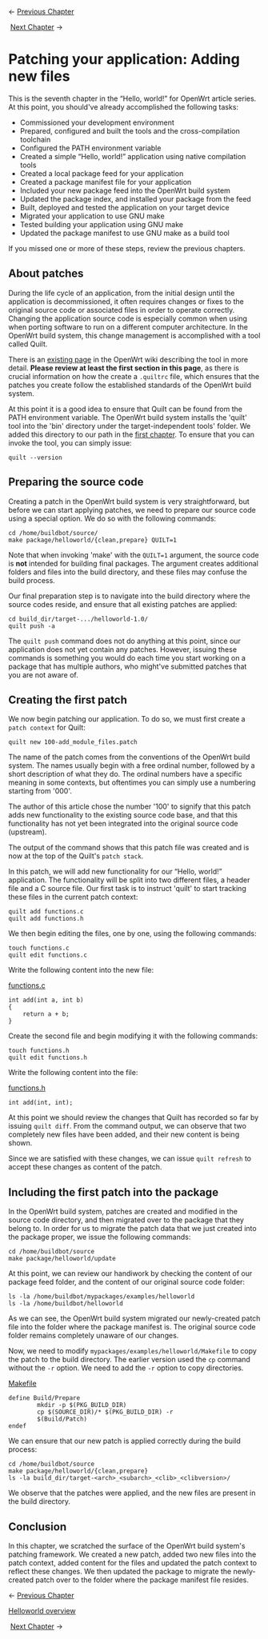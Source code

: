 ← [Previous Chapter](/docs/guide-developer/helloworld/chapter6 "docs:guide-developer:helloworld:chapter6")  

 [Next Chapter](/docs/guide-developer/helloworld/chapter8 "docs:guide-developer:helloworld:chapter8") →

# Patching your application: Adding new files

This is the seventh chapter in the “Hello, world!” for OpenWrt article series. At this point, you should've already accomplished the following tasks:

- Commissioned your development environment
- Prepared, configured and built the tools and the cross-compilation toolchain
- Configured the PATH environment variable
- Created a simple “Hello, world!” application using native compilation tools
- Created a local package feed for your application
- Created a package manifest file for your application
- Included your new package feed into the OpenWrt build system
- Updated the package index, and installed your package from the feed
- Built, deployed and tested the application on your target device
- Migrated your application to use GNU make
- Tested building your application using GNU make
- Updated the package manifest to use GNU make as a build tool

If you missed one or more of these steps, review the previous chapters.

## About patches

During the life cycle of an application, from the initial design until the application is decommissioned, it often requires changes or fixes to the original source code or associated files in order to operate correctly. Changing the application source code is especially common when using when porting software to run on a different computer architecture. In the OpenWrt build system, this change management is accomplished with a tool called Quilt.

There is an [existing page](/docs/guide-developer/toolchain/use-patches-with-buildsystem "docs:guide-developer:toolchain:use-patches-with-buildsystem") in the OpenWrt wiki describing the tool in more detail. **Please review at least the first section in this page**, as there is crucial information on how the create a `.quiltrc` file, which ensures that the patches you create follow the established standards of the OpenWrt build system.

At this point it is a good idea to ensure that Quilt can be found from the PATH environment variable. The OpenWrt build system installs the 'quilt' tool into the 'bin' directory under the target-independent tools' folder. We added this directory to our path in the [first chapter](/docs/guide-developer/helloworld/chapter1#adjusting_the_path_variable "docs:guide-developer:helloworld:chapter1"). To ensure that you can invoke the tool, you can simply issue:

```
quilt --version
```

## Preparing the source code

Creating a patch in the OpenWrt build system is very straightforward, but before we can start applying patches, we need to prepare our source code using a special option. We do so with the following commands:

```
cd /home/buildbot/source/
make package/helloworld/{clean,prepare} QUILT=1
```

Note that when invoking 'make' with the `QUILT=1` argument, the source code is **not** intended for building final packages. The argument creates additional folders and files into the build directory, and these files may confuse the build process.

Our final preparation step is to navigate into the build directory where the source codes reside, and ensure that all existing patches are applied:

```
cd build_dir/target-.../helloworld-1.0/
quilt push -a
```

The `quilt push` command does not do anything at this point, since our application does not yet contain any patches. However, issuing these commands is something you would do each time you start working on a package that has multiple authors, who might've submitted patches that you are not aware of.

## Creating the first patch

We now begin patching our application. To do so, we must first create a `patch context` for Quilt:

```
quilt new 100-add_module_files.patch
```

The name of the patch comes from the conventions of the OpenWrt build system. The names usually begin with a free ordinal number, followed by a short description of what they do. The ordinal numbers have a specific meaning in some contexts, but oftentimes you can simply use a numbering starting from '000'.

The author of this article chose the number '100' to signify that this patch adds new functionality to the existing source code base, and that this functionality has not yet been integrated into the original source code (upstream).

The output of the command shows that this patch file was created and is now at the top of the Quilt's `patch stack`.

In this patch, we will add new functionality for our “Hello, world!” application. The functionality will be split into two different files, a header file and a C source file. Our first task is to instruct 'quilt' to start tracking these files in the current patch context:

```
quilt add functions.c
quilt add functions.h
```

We then begin editing the files, one by one, using the following commands:

```
touch functions.c
quilt edit functions.c
```

Write the following content into the new file:

[functions.c](/_export/code/docs/guide-developer/helloworld/chapter7?codeblock=6 "Download Snippet")

```
int add(int a, int b)
{
    return a + b;
}
```

Create the second file and begin modifying it with the following commands:

```
touch functions.h
quilt edit functions.h
```

Write the following content into the file:

[functions.h](/_export/code/docs/guide-developer/helloworld/chapter7?codeblock=8 "Download Snippet")

```
int add(int, int);
```

At this point we should review the changes that Quilt has recorded so far by issuing `quilt diff`. From the command output, we can observe that two completely new files have been added, and their new content is being shown.

Since we are satisfied with these changes, we can issue `quilt refresh` to accept these changes as content of the patch.

## Including the first patch into the package

In the OpenWrt build system, patches are created and modified in the source code directory, and then migrated over to the package that they belong to. In order for us to migrate the patch data that we just created into the package proper, we issue the following commands:

```
cd /home/buildbot/source
make package/helloworld/update
```

At this point, we can review our handiwork by checking the content of our package feed folder, and the content of our original source code folder:

```
ls -la /home/buildbot/mypackages/examples/helloworld
ls -la /home/buildbot/helloworld
```

As we can see, the OpenWrt build system migrated our newly-created patch file into the folder where the package manifest is. The original source code folder remains completely unaware of our changes.

Now, we need to modify `mypackages/examples/helloworld/Makefile` to copy the patch to the build directory. The earlier version used the `cp` command without the `-r` option. We need to add the `-r` option to copy directories.

[Makefile](/_export/code/docs/guide-developer/helloworld/chapter7?codeblock=11 "Download Snippet")

```
define Build/Prepare
		mkdir -p $(PKG_BUILD_DIR)
		cp $(SOURCE_DIR)/* $(PKG_BUILD_DIR) -r
		$(Build/Patch)
endef
```

We can ensure that our new patch is applied correctly during the build process:

```
cd /home/buildbot/source
make package/helloworld/{clean,prepare}
ls -la build_dir/target-<arch>_<subarch>_<clib>_<clibversion>/
```

We observe that the patches were applied, and the new files are present in the build directory.

## Conclusion

In this chapter, we scratched the surface of the OpenWrt build system's patching framework. We created a new patch, added two new files into the patch context, added content for the files and updated the patch context to reflect these changes. We then updated the package to migrate the newly-created patch over to the folder where the package manifest file resides.

← [Previous Chapter](/docs/guide-developer/helloworld/chapter6 "docs:guide-developer:helloworld:chapter6")  

[Helloworld overview](/docs/guide-developer/helloworld/start "docs:guide-developer:helloworld:start")  

 [Next Chapter](/docs/guide-developer/helloworld/chapter8 "docs:guide-developer:helloworld:chapter8") →
